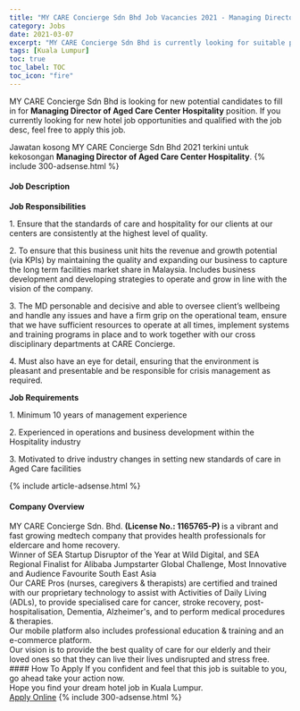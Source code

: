 ```yaml
---
title: "MY CARE Concierge Sdn Bhd Job Vacancies 2021 - Managing Director of Aged Care Center Hospitality" 
category: Jobs 
date: 2021-03-07 
excerpt: "MY CARE Concierge Sdn Bhd is currently looking for suitable person to fill in the Managing Director of Aged Care Center Hospitality which positioned at Kuala Lumpur" 
tags: [Kuala Lumpur] 
toc: true 
toc_label: TOC 
toc_icon: "fire" 
--- 
```


<p>MY CARE Concierge Sdn Bhd is looking for new potential candidates to fill in for <b>Managing Director of Aged Care Center Hospitality</b> position. If you currently looking for new hotel job opportunities and qualified with the job desc, feel free to apply this job.
</p>Jawatan kosong MY CARE Concierge Sdn Bhd 2021 terkini untuk kekosongan <b>Managing Director of Aged Care Center Hospitality</b>. 
{% include 300-adsense.html %} 
<div><div><h4>Job Description</h4></div><div><div><span><div><p><strong>Job Responsibilities</strong></p><p>1. Ensure that the standards of care and hospitality for our clients at our centers are consistently at the highest level of quality.&#160;</p><p>2. To ensure that this business unit hits the revenue and growth potential (via KPIs) by maintaining the quality and expanding our business to capture the long term facilities market share in Malaysia. Includes business development and developing strategies to operate and grow in line with the vision of the company.</p><p>3. The MD personable and decisive and able to oversee client&#8217;s wellbeing and handle any issues and have a firm grip on the operational team, ensure that we have sufficient resources to operate at all times, implement systems and training programs in place and to work together with our cross disciplinary departments at CARE Concierge.</p><p>4. Must also have an eye for detail, ensuring that the environment is pleasant and presentable and be responsible for crisis management as required.</p><p><strong>Job Requirements</strong></p><p>1. Minimum 10 years of management experience</p><p>2. Experienced in operations and business development within the Hospitality industry</p><p>3. Motivated to drive industry changes in setting new standards of care in Aged Care facilities</p></div></span></div></div></div> 
{% include article-adsense.html %} 
<div><div><h4>Company Overview</h4></div><div><div><span><div><div>MY CARE Concierge Sdn. Bhd.&#160;<strong>(License No.: 1165765-P</strong><strong>)&#160;</strong>is a vibrant and fast growing medtech company that provides health professionals for eldercare and home recovery.&#160;</div>
<div>Winner of SEA Startup Disruptor of the Year at Wild Digital, and SEA Regional Finalist for Alibaba Jumpstarter Global Challenge, Most Innovative and Audience Favourite South East Asia</div>
<div>Our CARE Pros (nurses, caregivers &amp; therapists) are certified and trained with our proprietary technology to assist with Activities of Daily Living (ADLs), to provide specialised care for cancer, stroke recovery, post-hospitalisation, Dementia, Alzheimer's, and to perform medical procedures &amp; therapies.</div>
<div>Our mobile platform also includes professional education &amp; training and an e-commerce platform.&#160;</div>
<div>Our vision is to provide the best quality of care for our elderly and their loved ones so that they can live their lives undisrupted and stress free.</div></div></span></div></div></div> 
#### How To Apply 
If you confident and feel that this job is suitable to you, go ahead take your action now. <br/> 
Hope you find your dream hotel job in Kuala Lumpur. <br/> 
<a href="https://www.jobstreet.com.my/en/job/managing-director-of-aged-care-center-hospitality-4493212?jobId=jobstreet-my-job-4493212" class="btn btn--info" target="_blank" rel="nofollow noopenner">Apply Online</a> 
{% include 300-adsense.html %} 